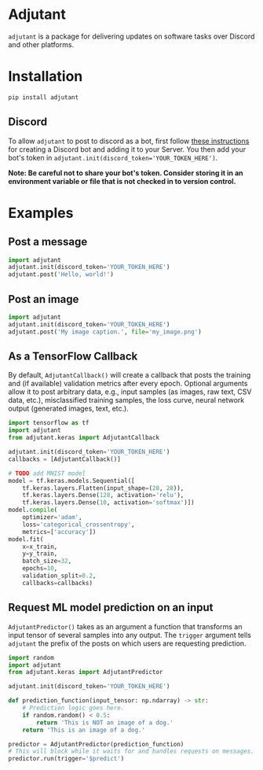 # Adjutant

`adjutant` is a package for delivering updates on software tasks over Discord and other platforms.

# Installation

```bash
pip install adjutant
```

## Discord

To allow `adjutant` to post to discord as a bot, first follow [these instructions](https://discordpy.readthedocs.io/en/stable/discord.html) for creating a Discord bot and adding it to your Server. You then add your bot's token in `adjutant.init(discord_token='YOUR_TOKEN_HERE')`.

**Note: Be careful not to share your bot's token. Consider storing it in an environment variable or file that is not checked in to version control.**

# Examples

## Post a message

```python
import adjutant
adjutant.init(discord_token='YOUR_TOKEN_HERE')
adjutant.post('Hello, world!')
```

## Post an image

```python
import adjutant
adjutant.init(discord_token='YOUR_TOKEN_HERE')
adjutant.post('My image caption.', file='my_image.png')
```

## As a TensorFlow Callback

By default, `AdjutantCallback()` will create a callback that posts the training and (if available) validation metrics after every epoch. Optional arguments allow it to post arbitrary data, e.g., input samples (as images, raw text, CSV data, etc.), misclassified training samples, the loss curve, neural network output (generated images, text, etc.).

```python
import tensorflow as tf
import adjutant
from adjutant.keras import AdjutantCallback

adjutant.init(discord_token='YOUR_TOKEN_HERE')
callbacks = [AdjutantCallback()]

# TODO add MNIST model
model = tf.keras.models.Sequential([
    tf.keras.layers.Flatten(input_shape=(28, 28)),
    tf.keras.layers.Dense(128, activation='relu'),
    tf.keras.layers.Dense(10, activation='softmax')])
model.compile(
    optimizer='adam',
    loss='categorical_crossentropy',
    metrics=['accuracy'])
model.fit(
    x=x_train,
    y=y_train,
    batch_size=32,
    epochs=10,
    validation_split=0.2,
    callbacks=callbacks)
```

## Request ML model prediction on an input

`AdjutantPredictor()` takes as an argument a function that transforms an input tensor of several samples into any output. The `trigger` argument tells `adjutant` the prefix of the posts on which users are requesting prediction.

```python
import random
import adjutant
from adjutant.keras import AdjutantPredictor

adjutant.init(discord_token='YOUR_TOKEN_HERE')

def prediction_function(input_tensor: np.ndarray) -> str:
    # Prediction logic goes here.
    if random.random() < 0.5:
        return 'This is NOT an image of a dog.'
    return 'This is an image of a dog.'

predictor = AdjutantPredictor(prediction_function)
# This will block while it waits for and handles requests on messages.
predictor.run(trigger='$predict')
```
